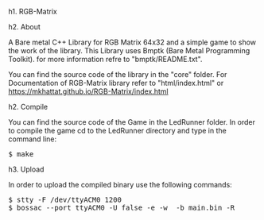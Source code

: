 h1. RGB-Matrix

h2. About

A Bare metal C++ Library for RGB Matrix 64x32 and a simple game to show the work of the library.
This Library uses Bmptk (Bare Metal Programming Toolkit). for more information refre to "bmptk/README.txt".

You can find the source code of the library in the "core" folder.
For Documentation of RGB-Matrix library refer to "html/index.html" or https://mkhattat.github.io/RGB-Matrix/index.html

h2. Compile

You can find the source code of the Game in the LedRunner folder. In order to compile the game cd to the LedRunner directory and type in the command line:

<pre>
$ make
</pre>

h3. Upload

In order to upload the compiled binary use the following commands:

<pre>
$ stty -F /dev/ttyACM0 1200
$ bossac --port ttyACM0 -U false -e -w  -b main.bin -R
</pre>
